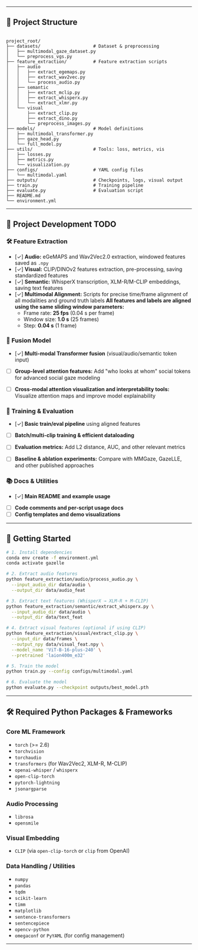 
---

## 📁 Project Structure

```

project_root/
├── datasets/                    # Dataset & preprocessing
│   ├── multimodal_gaze_dataset.py
│   └── preprocess_vgs.py
├── feature_extraction/          # Feature extraction scripts
│   ├── audio
│   │   ├── extract_egemaps.py
│   │   ├── extract_wav2vec.py
│   │   └── process_audio.py
│   ├── semantic
│   │   ├── extract_mclip.py
│   │   ├── extract_whisperx.py
│   │   └── extract_xlmr.py
│   └── visual
│       ├── extract_clip.py
│       ├── extract_dino.py
│       └── preprocess_images.py
├── models/                      # Model definitions
│   ├── multimodal_transformer.py
│   ├── gaze_head.py
│   └── full_model.py
├── utils/                       # Tools: loss, metrics, vis
│   ├── losses.py
│   ├── metrics.py
│   └── visualization.py
├── configs/                     # YAML config files
│   └── multimodal.yaml
├── outputs/                     # Checkpoints, logs, visual output
├── train.py                     # Training pipeline
├── evaluate.py                  # Evaluation script
├── README.md
└── environment.yml

```


---

## 🚧 Project Development TODO

### 🛠️ Feature Extraction

* \[✓] **Audio:** eGeMAPS and Wav2Vec2.0 extraction, windowed features saved as `.npy`
* \[✓] **Visual:** CLIP/DINOv2 features extraction, pre-processing, saving standardized features
* \[✓] **Semantic:** WhisperX transcription, XLM-R/M-CLIP embeddings, saving text features
* \[✓] **Multimodal Alignment:**
  Scripts for precise time/frame alignment of all modalities and ground truth labels
    **All features and labels are aligned using the same sliding window parameters:**
    - Frame rate: **25 fps** (0.04 s per frame)
    - Window size: **1.0 s** (25 frames)
    - Step: **0.04 s** (1 frame)


### 🤝 Fusion Model

* \[✓] **Multi-modal Transformer fusion** (visual/audio/semantic token input)
* [ ] **Group-level attention features:** Add "who looks at whom" social tokens for advanced social gaze modeling
* [ ] **Cross-modal attention visualization and interpretability tools:** Visualize attention maps and improve model explainability



### 🚦 Training & Evaluation

* \[✓] **Basic train/eval pipeline** using aligned features
* [ ] **Batch/multi-clip training & efficient dataloading**
* [ ] **Evaluation metrics:** Add L2 distance, AUC, and other relevant metrics
* [ ] **Baseline & ablation experiments:** Compare with MMGaze, GazeLLE, and other published approaches


### 📚 Docs & Utilities

* \[✓] **Main README and example usage**
* [ ] **Code comments and per-script usage docs**
* [ ] **Config templates and demo visualizations**

---

## 🚀 Getting Started

```bash
# 1. Install dependencies
conda env create -f environment.yml
conda activate gazelle

# 2. Extract audio features
python feature_extraction/audio/process_audio.py \
  --input_audio_dir data/audio \
  --output_dir data/audio_feat

# 3. Extract text features (WhisperX → XLM-R + M-CLIP)
python feature_extraction/semantic/extract_whisperx.py \
  --input_audio_dir data/audio \
  --output_dir data/text_feat

# 4. Extract visual features (optional if using CLIP)
python feature_extraction/visual/extract_clip.py \
  --input_dir data/frames \
  --output_npy data/visual_feat.npy \
  --model_name 'ViT-B-16-plus-240' \
  --pretrained 'laion400m_e32'

# 5. Train the model
python train.py --config configs/multimodal.yaml

# 6. Evaluate the model
python evaluate.py --checkpoint outputs/best_model.pth
```

---

## 🛠️ Required Python Packages & Frameworks

### Core ML Framework

* `torch` (>= 2.6)
* `torchvision`
* `torchaudio`
* `transformers` (for Wav2Vec2, XLM-R, M-CLIP)
* `openai-whisper` / `whisperx`
* `open-clip-torch`
* `pytorch-lightning`
* `jsonargparse`

### Audio Processing

* `librosa`
* `opensmile`

### Visual Embedding

* `CLIP` (via `open-clip-torch` or `clip` from OpenAI)

### Data Handling / Utilities

* `numpy`
* `pandas`
* `tqdm`
* `scikit-learn`
* `timm`
* `matplotlib`
* `sentence-transformers`
* `sentencepiece`
* `opencv-python`
* `omegaconf` or `PyYAML` (for config management)

---
